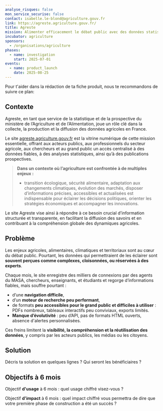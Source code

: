 ```yaml
---
analyse_risques: false
mon_service_securise: false
contact: isabelle.le-blond@agriculture.gouv.fr
link: https://agreste.agriculture.gouv.fr/
title: Agreste
mission: Alimenter efficacement le débat public avec des données statistiques objectives et fiables et des analyses prospectivistes
incubator: agriculture
sponsors:
  - /organisations/agriculture
phases:
  - name: investigation
    start: 2025-07-01
events:
  - name: product_launch
    date: 2025-08-25
---
```

Pour t'aider dans la rédaction de ta fiche produit, nous te recommandons de suivre ce plan: 

## Contexte

Agreste, en tant que service de la statistique et de la prospective du ministère de l’Agriculture et de l’Alimentation, joue un rôle clé dans la collecte, la production et la diffusion des données agricoles en France.

Le site [agreste.agriculture.gouv.fr](http://agreste.agriculture.gouv.fr/) est la vitrine numérique de cette mission essentielle, offrant aux acteurs publics, aux professionnels du secteur agricole, aux chercheurs et au grand public un accès centralisé à des données fiables, à des analyses statistiques, ainsi qu’à des publications prospectives.

> **Dans un contexte où l’agriculture est confrontée à de multiples enjeux :**
> 
> - transition écologique, sécurité alimentaire, adaptation aux changements climatiques, évolution des marchés, disposer d’informations précises, accessibles et actualisées est indispensable pour éclairer les décisions politiques, orienter les stratégies économiques et accompagner les innovations.

Le site Agreste vise ainsi à répondre à ce besoin crucial d’information structurée et transparente, en facilitant la diffusion des savoirs et en contribuant à la compréhension globale des dynamiques agricoles.

## Problème
Les enjeux agricoles, alimentaires, climatiques et territoriaux sont au cœur du débat public. Pourtant, les données qui permettraient de les éclairer sont **souvent perçues comme complexes, cloisonnées, ou réservées à des experts**.

Chaque mois, le site enregistre des milliers de connexions par des agents du MASA, chercheurs, enseignants, et étudiants et regorge d’informations fiables, mais souffre pourtant :

- d’une **navigation difficile**,
- d’un **moteur de recherche peu performant**,
- de formats **peu accessibles pour le grand public et difficiles à utiliser** : PDFs nombreux, tableaux interactifs peu conviviaux, exports limités.
- **Manque d’évolutivité** : peu d’API, pas de formats HTML ouverts, absence d'alertes personnalisées.

Ces freins limitent la **visibilité, la compréhension et la réutilisation des données**, y compris par les acteurs publics, les médias ou les citoyens.

## Solution

Décris ta solution en quelques lignes ? Qui seront les bénéficiaires ?

## Objectifs à 6 mois

Objectif **d'usage** à 6 mois : quel usage chiffré visez-vous ?

Objectif **d'impact** à 6 mois : quel impact chiffré vous permettra de dire que votre première phase de construction a été un succès ?

